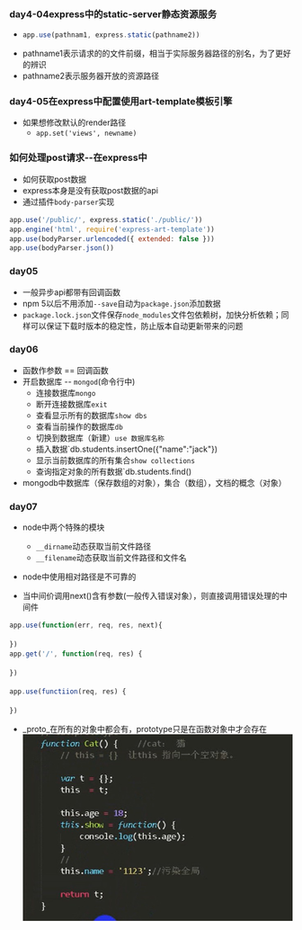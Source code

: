### day4-04express中的static-server静态资源服务

- ```javascript
  app.use(pathnam1, express.static(pathname2))
  ```
- pathname1表示请求的的文件前缀，相当于实际服务器路径的别名，为了更好的辨识
- pathname2表示服务器开放的资源路径

### day4-05在express中配置使用art-template模板引擎

- 如果想修改默认的render路径
  - `app.set('views', newname)`

### 如何处理post请求--在express中
-  如何获取post数据
  - express本身是没有获取post数据的api
  - 通过插件`body-parser`实现
  ```javascript
  app.use('/public/', express.static('./public/'))
  app.engine('html', require('express-art-template'))
  app.use(bodyParser.urlencoded({ extended: false }))
  app.use(bodyParser.json())
```

### day05

- 一般异步api都带有回调函数
- npm 5以后不用添加`--save`自动为`package.json`添加数据
- `package.lock.json`文件保存`node_modules`文件包依赖树，加快分析依赖；同样可以保证下载时版本的稳定性，防止版本自动更新带来的问题

### day06

- 函数作参数 == 回调函数
- 开启数据库 -- `mongod`(命令行中)
  - 连接数据库`mongo`
  - 断开连接数据库`exit`
  - 查看显示所有的数据库`show dbs`
  - 查看当前操作的数据库`db`
  - 切换到数据库（新建）`use 数据库名称`
  - 插入数据`db.students.insertOne({"name":"jack"})
  - 显示当前数据库的所有集合`show collections`
  - 查询指定对象的所有数据`db.students.find()
- mongodb中数据库（保存数组的对象），集合（数组），文档的概念（对象）

### day07

- node中两个特殊的模块
  - `__dirname`动态获取当前文件路径
  - `__filename`动态获取当前文件路径和文件名
- node中使用相对路径是不可靠的

- 当中间价调用next()含有参数(一般传入错误对象），则直接调用错误处理的中间件
```javascript
app.use(function(err, req, res, next){

})
app.get('/', function(req, res) {

})

app.use(functiion(req, res) {

})
```
- _proto_在所有的对象中都会有，prototype只是在函数对象中才会存在
![构造函数实现原理](../assets/构造函数.jpg)